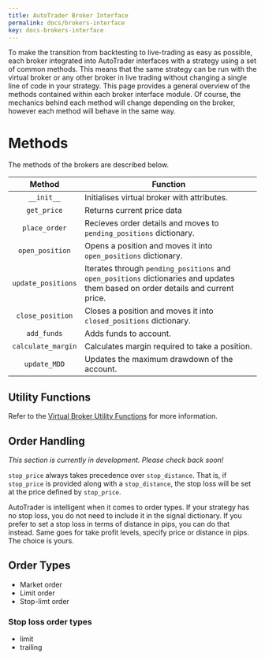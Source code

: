 ```yaml
---
title: AutoTrader Broker Interface
permalink: docs/brokers-interface
key: docs-brokers-interface
---
```


To make the transition from backtesting to live-trading as easy as possible, each broker integrated into AutoTrader 
interfaces with a strategy using a set of common methods. This means that the same strategy can be run with the 
virtual broker or any other broker in live trading without changing a single line of code in your strategy. This 
page provides a general overview of the methods contained within each broker interface module. Of course, the mechanics
behind each method will change depending on the broker, however each method will behave in the same way.


# Methods
The methods of the brokers are described below.




|           Method          | Function                                                                                              |
| :-----------------------: | ----------------------------------------------------------------------------------------------------- |
|         `__init__`        | Initialises virtual broker with attributes.                                                           |
|        `get_price`        | Returns current price data                                                                            |
|       `place_order`       | Recieves order details and moves to `pending_positions` dictionary.                                   |
|       `open_position`     | Opens a position and moves it into `open_positions` dictionary.                                          |
|     `update_positions`    | Iterates through `pending_positions` and `open_positions` dictionaries and updates them based on order details and current price. |
|    `close_position`       | Closes a position and moves it into `closed_positions` dictionary.                                    |
|     `add_funds`           | Adds funds to account.                                                                                |
|    `calculate_margin`     | Calculates margin required to take a position.                                                        |
|        `update_MDD`       | Updates the maximum drawdown of the account.                                                          |



## Utility Functions

Refer to the [Virtual Broker Utility Functions](virtual-utils) for more information.






## Order Handling

*This section is currently in development. Please check back soon!*

`stop_price` always takes precedence over `stop_distance`. That is, if `stop_price` is provided along with a `stop_distance`, 
the stop loss will be set at the price defined by `stop_price`. 

AutoTrader is intelligent when it comes to order types. If your strategy has no stop loss, you do not need to include it in the 
signal dictionary. If you prefer to set a stop loss in terms of distance in pips, you can do that instead. Same goes for take 
profit levels, specify price or distance in pips. The choice is yours.


## Order Types

- Market order
- Limit order
- Stop-limt order

### Stop loss order types

- limit
- trailing
